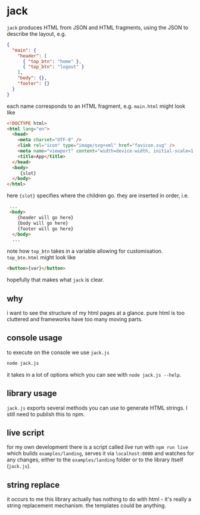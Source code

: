 # jack

`jack` produces HTML from JSON
and HTML fragments, using the JSON to
describe the layout, e.g.

```json
{
  "main": {
    "header": [
      { "top_btn": "home" },
      { "top_btn": "logout" }
    ],
    "body": {},
    "footer": {}
  }
}
```

each name corresponds to an HTML
fragment, e.g. `main.html` might look like

```html
<!DOCTYPE html>
<html lang="en">
  <head>
    <meta charset="UTF-8" />
    <link rel="icon" type="image/svg+xml" href="favicon.svg" />
    <meta name="viewport" content="width=device-width, initial-scale=1.0" />
    <title>App</title>
  </head>
  <body>
     {slot}
  </body>
</html>
```

here `{slot}` specifies where the children go.
they are inserted in order, i.e.

```html
 ...
 <body>
    {header will go here}
    {body will go here}
    {footer will go here}
  </body>
  ...
```

note how `top_btn` takes in a variable allowing for
customisation. `top_btn.html` might look like

```html
<button>{var}</button>
```

hopefully that makes what `jack` is clear.

## why

i want to see the structure
of my html pages at a glance. pure html is too
cluttered and frameworks have too many moving parts.

## console usage

to execute on the console we use `jack.js`

```sh
node jack.js
```

it takes in a lot of options which you can see with `node jack.js --help`.

## library usage

`jack.js` exports several methods you can use to generate
HTML strings. I still need to publish this to npm.

## live script

for my own development there is a script called _live_ run with
`npm run live` which builds `examples/landing`, serves it via
`localhost:8000` and watches for any changes, either to the
`examples/landing` folder or to the library itself (`jack.js`).

## string replace

it occurs to me this library actually has nothing to do with
html - it's really a string replacement mechanism. the templates
could be anything.
